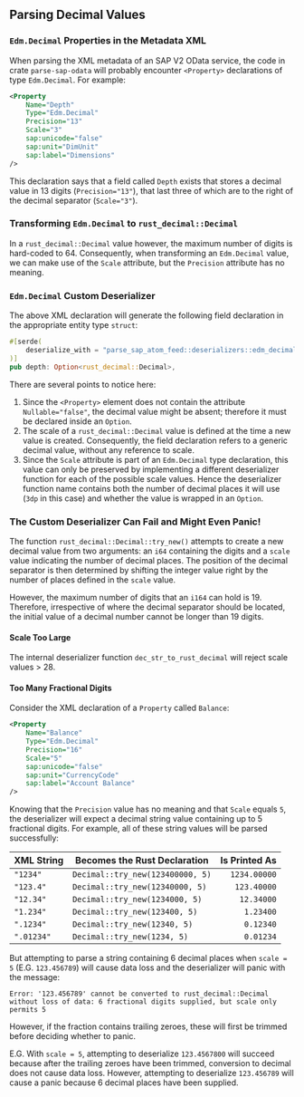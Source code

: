 ## Parsing Decimal Values


### `Edm.Decimal` Properties in the Metadata XML

When parsing the XML metadata of an SAP V2 OData service, the code in crate `parse-sap-odata` will probably encounter `<Property>` declarations of type `Edm.Decimal`.
For example:

```xml
<Property 
    Name="Depth"
    Type="Edm.Decimal"
    Precision="13"
    Scale="3"
    sap:unicode="false"
    sap:unit="DimUnit"
    sap:label="Dimensions"
/>
```

This declaration says that a field called `Depth` exists that stores a decimal value in 13 digits (`Precision="13"`), that last three of which are to the right of the decimal separator (`Scale="3"`).

### Transforming `Edm.Decimal` to `rust_decimal::Decimal`

In a `rust_decimal::Decimal` value however, the maximum number of digits is hard-coded to 64.  Consequently, when transforming an `Edm.Decimal` value, we can make use of the `Scale` attribute, but the `Precision` attribute has no meaning.

### `Edm.Decimal` Custom Deserializer

The above XML declaration will generate the following field declaration in the appropriate entity type `struct`:

```rust
#[serde(
    deserialize_with = "parse_sap_atom_feed::deserializers::edm_decimal::to_rust_decimal_3dp_opt"
)]
pub depth: Option<rust_decimal::Decimal>,
```

There are several points to notice here:

1. Since the `<Property>` element does not contain the attribute `Nullable="false"`, the decimal value might be absent; therefore it must be declared inside an `Option`.
1. The scale of a `rust_decimal::Decimal` value is defined at the time a new value is created.
    Consequently, the field declaration refers to a generic decimal value, without any reference to scale.
1. Since the `Scale` attribute is part of an `Edm.Decimal` type declaration, this value can only be preserved by implementing a different deserializer function for each of the possible scale values.
    Hence the deserializer function name contains both the number of decimal places it will use (`3dp` in this case) and whether the value is wrapped in an `Option`.

### The Custom Deserializer Can Fail and Might Even Panic!

The function `rust_decimal::Decimal::try_new()` attempts to create a new decimal value from two arguments: an `i64` containing the digits and a `scale` value indicating the number of decimal places. 
The position of the decimal separator is then determined by shifting the integer value right by the number of places defined in the `scale` value.

However, the maximum number of digits that an `i164` can hold is 19.
Therefore, irrespective of where the decimal separator should be located, the initial value of a decimal number cannot be longer than 19 digits.

#### Scale Too Large

The internal deserializer function `dec_str_to_rust_decimal` will reject scale values > 28.

#### Too Many Fractional Digits

Consider the XML declaration of a `Property` called `Balance`:

```xml
<Property
    Name="Balance"
    Type="Edm.Decimal"
    Precision="16"
    Scale="5"
    sap:unicode="false"
    sap:unit="CurrencyCode"
    sap:label="Account Balance"
/>
```

Knowing that the `Precision` value has no meaning and that `Scale` equals `5`, the deserializer will expect a decimal string value containing up to 5 fractional digits.
For example, all of these string values will be parsed successfully:

| XML String | Becomes the Rust Declaration     | Is Printed As |
|------------|----------------------------------|--------------:|
| `"1234"`   | `Decimal::try_new(123400000, 5)` |  `1234.00000` |
| `"123.4"`  | `Decimal::try_new(12340000, 5)`  |   `123.40000` |
| `"12.34"`  | `Decimal::try_new(1234000, 5)`   |    `12.34000` |
| `"1.234"`  | `Decimal::try_new(123400, 5)`    |     `1.23400` |
| `".1234"`  | `Decimal::try_new(12340, 5)`     |     `0.12340` |
| `".01234"` | `Decimal::try_new(1234, 5)`      |     `0.01234` |

But attempting to parse a string containing 6 decimal places when `scale = 5` (E.G. `123.456789`) will cause data loss and the deserializer will panic with the message:

`Error: '123.456789' cannot be converted to rust_decimal::Decimal without loss of data: 6 fractional digits supplied, but scale only permits 5`

However, if the fraction contains trailing zeroes, these will first be trimmed before deciding whether to panic.

E.G. With `scale = 5`, attempting to deserialize `123.4567800` will succeed because after the trailing zeroes have been trimmed, conversion to decimal does not cause data loss.
However, attempting to deserialize `123.456789` will cause a panic because 6 decimal places have been supplied.
